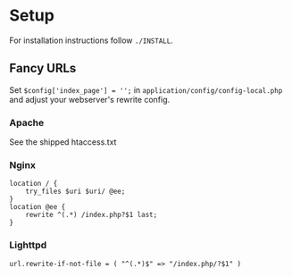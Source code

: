 # Setup

For installation instructions follow `./INSTALL`.

## Fancy URLs

Set `$config['index_page'] = '';` in `application/config/config-local.php` and adjust your webserver's rewrite config.

### Apache

See the shipped htaccess.txt

### Nginx

```
location / {
    try_files $uri $uri/ @ee;
}
location @ee {
    rewrite ^(.*) /index.php?$1 last;
}
```

### Lighttpd

```
url.rewrite-if-not-file = ( "^(.*)$" => "/index.php/?$1" )
```
